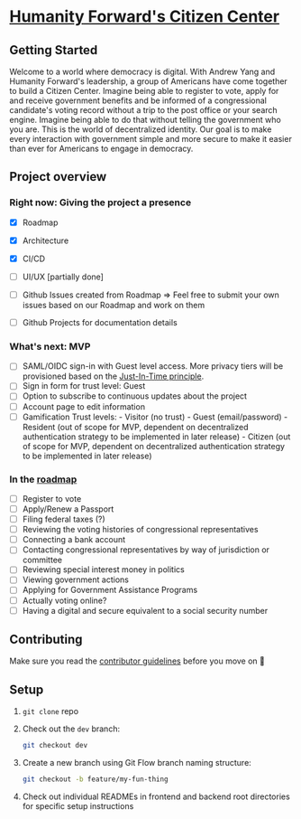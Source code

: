 # [Humanity Forward's Citizen Center](https://www.beautiful.ai/player/-M7TXW9Wpl9Jqh3Azfwc/citizenship)

## Getting Started

Welcome to a world where democracy is digital. With Andrew Yang and Humanity Forward's leadership, a group of Americans have come together to build a Citizen Center. Imagine being able to register to vote, apply for and receive government benefits and be informed of a congressional candidate's voting record without a trip to the post office or your search engine. Imagine being able to do that without telling the government who you are. This is the world of decentralized identity. Our goal is to make every interaction with government simple and more secure to make it easier than ever for Americans to engage in democracy.  

## Project overview

### Right now: Giving the project a presence

- [x] Roadmap
- [x] Architecture
- [x] CI/CD
- [ ] UI/UX [partially done]
- [ ] Github Issues created from Roadmap => Feel free to submit your own issues based on our Roadmap and work on them
- [ ] Github Projects for documentation details


### What's next: MVP

- [ ] SAML/OIDC sign-in with Guest level access. More privacy tiers will be provisioned based on the [Just-In-Time principle](https://www.cyberark.com/what-is/just-in-time-access/).
- [ ] Sign in form for trust level: Guest
- [ ] Option to subscribe to continuous updates about the project
- [ ] Account page to edit information
- [ ] Gamification 
            Trust levels: 
            - Visitor (no trust)
            - Guest (email/password)
            - Resident (out of scope for MVP, dependent on decentralized authentication strategy to be implemented in later release)
            - Citizen (out of scope for MVP, dependent on decentralized authentication strategy to be implemented in later release) 

### In the [roadmap](https://github.com/Citizenship-Portal/Citizen-Center/projects/2?fullscreen=true)

- [ ] Register to vote
- [ ] Apply/Renew a Passport
- [ ] Filing federal taxes (?)
- [ ] Reviewing the voting histories of congressional representatives
- [ ] Connecting a bank account
- [ ] Contacting congressional representatives by way of jurisdiction or committee
- [ ] Reviewing special interest money in politics
- [ ] Viewing government actions
- [ ] Applying for Government Assistance Programs
- [ ] Actually voting online?
- [ ] Having a digital and secure equivalent to a social security number

## Contributing

Make sure you read the [contributor guidelines](https://github.com/Citizenship-Portal/Citizen-Center/blob/master/Contributing.md) before you move on :slightly_smiling_face:

## Setup

1. `git clone` repo

2. Check out the `dev` branch:
    ```sh
    git checkout dev
    ```
2. Create a new branch using Git Flow branch naming structure:
    ```sh
    git checkout -b feature/my-fun-thing
    ```
3. Check out individual READMEs in frontend and backend root directories for specific setup instructions
